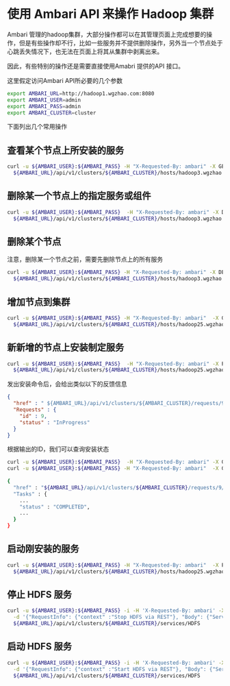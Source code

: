 # 使用 Ambari API 来操作 Hadoop 集群

Ambari 管理的hadoop集群，大部分操作都可以在其管理页面上完成想要的操作，但是有些操作却不行，比如一些服务并不提供删除操作，另外当一个节点处于心跳丢失情况下，也无法在页面上将其从集群中剥离出来。

因此，有些特别的操作还是需要直接使用Amabri 提供的API 接口。

这里假定访问Ambari API所必要的几个参数

```bash
export AMBARI_URL=http://hadoop1.wgzhao.com:8080
export AMBARI_USER=admin
export AMBARI_PASS=admin
export AMBARI_CLUSTER=cluster
```

下面列出几个常用操作

## 查看某个节点上所安装的服务

```bash
curl -u ${AMBARI_USER}:${AMBARI_PASS} -H "X-Requested-By: ambari" -X GET \
  ${AMBARI_URL}/api/v1/clusters/${AMBARI_CLUSTER}/hosts/hadoop3.wgzhao.com
```

## 删除某一个节点上的指定服务或组件

```bash
curl -u ${AMBARI_USER}:${AMBARI_PASS}  -H "X-Requested-By: ambari" -X DELETE \
  ${AMBARI_URL}/api/v1/clusters/${AMBARI_CLUSTER}/hosts/hadoop3.wgzhao.com/host_components/JOURNALNODE
```

## 删除某个节点

注意，删除某一个节点之前，需要先删除节点上的所有服务

```bash
curl -u ${AMBARI_USER}:${AMBARI_PASS} -H "X-Requested-By: ambari" -X DELETE \
  ${AMBARI_URL}/api/v1/clusters/${AMBARI_CLUSTER}/hosts/hadoop3.wgzhao.com
```

## 增加节点到集群

```bash
curl -u ${AMBARI_USER}:${AMBARI_PASS} -H "X-Requested-By: ambari"  -X GET \
  ${AMBARI_URL}/api/v1/clusters/${AMBARI_CLUSTER}/hosts/hadoop25.wgzhao.com
```

## 新新增的节点上安装制定服务

```bash
curl -u ${AMBARI_USER}:${AMBARI_PASS}  -H "X-Requested-By: ambari" -X PUT -d '{"HostRoles": {"state": "INSTALLED"}}' \
  ${AMBARI_URL}/api/v1/clusters/${AMBARI_CLUSTER}/hosts/hadoop25.wgzhao.com/host_components/DATANODE
```
发出安装命令后，会给出类似以下的反馈信息

```json
{
  "href" : " ${AMBARI_URL}/api/v1/clusters/${AMBARI_CLUSTER}/requests/9",
  "Requests" : {
    "id" : 9,
    "status" : "InProgress"
  }
}
```

根据输出的ID，我们可以查询安装状态

```bash
curl -u ${AMBARI_USER}:${AMBARI_PASS}  -H "X-Requested-By: ambari" -X GET ${AMBARI_URL}/api/v1/clusters/${AMBARI_CLUSTER}/requests/9
curl -u ${AMBARI_USER}:${AMBARI_PASS} -H "X-Requested-By: ambari"  -X GET ${AMBARI_URL}/api/v1/clusters/${AMBARI_CLUSTER}/requests/9/tasks/101
 
{
  "href" : "${AMBARI_URL}/api/v1/clusters/${AMBARI_CLUSTER}/requests/9/tasks/101",
  "Tasks" : {
    ...
    "status" : "COMPLETED",
    ...
  }
}
```

## 启动刚安装的服务

```bash
curl -u ${AMBARI_USER}:${AMBARI_PASS} -H "X-Requested-By: ambari"  -X PUT -d  '{"HostRoles": {"state": "STARTED"}}' \
  ${AMBARI_URL}/api/v1/clusters/${AMBARI_CLUSTER}/hosts/hadoop25.wgzhao.com/host_components/DATANODE
```

## 停止 HDFS 服务

```bash
curl -u ${AMBARI_USER}:${AMBARI_PASS} -i -H 'X-Requested-By: ambari' -X PUT \
  -d '{"RequestInfo": {"context" :"Stop HDFS via REST"}, "Body": {"ServiceInfo": {"state": "INSTALLED"}}}' \
  ${AMBARI_URL}/api/v1/clusters/${AMBARI_CLUSTER}/services/HDFS
```

## 启动 HDFS 服务

```bash
curl -u ${AMBARI_USER}:${AMBARI_PASS} -i -H 'X-Requested-By: ambari' -X PUT \
  -d '{"RequestInfo": {"context" :"Start HDFS via REST"}, "Body": {"ServiceInfo": {"state": "STARTED"}}}' \
  ${AMBARI_URL}/api/v1/clusters/${AMBARI_CLUSTER}/services/HDFS
```